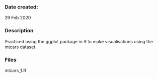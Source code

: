 ### Date created:
29 Feb 2020

### Description
Practiced using the ggplot package in R to make visualisations using the mtcars dataset.

### Files
mtcars_1.R
